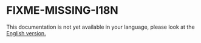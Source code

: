 ﻿# FIXME-MISSING-I18N

This documentation is not yet available in your language, please look at the [English version.](../../../EN/development/linshare-core/IDE.configuration.md)